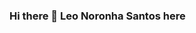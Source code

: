 ### Hi there 👋 Leo Noronha Santos here

<!--
**leonoronhas/leonoronhas** is a ✨ _special_ ✨ repository because its `README.md` (this file) appears on your GitHub profile.
-!>
- 🔭 I’m currently working on my third React Native app! (Coming soon!)
- 🌱 I’m currently learning Node.js and MongoDB
<!--
- 👯 I’m looking to collaborate on ...
- 🤔 I’m looking for help with ...
-!>
- 💬 Ask me about my hobbies and how I spend my free time!
- 📫 How to reach me: [Dev Leo](mailto:dev.leo.santos@gmail.com?subject=[GitHub]%20Source%20Han%20Sans)
- ⚡ Fun fact: Facinated about soccer and coding. Let's chat and learn from one another

